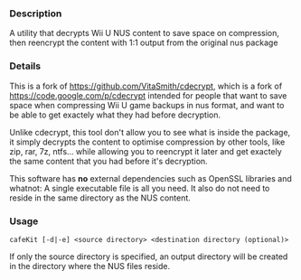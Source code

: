 ### Description

A utility that decrypts Wii U NUS content to save space on compression, then 
reencrypt the content with 1:1 output from the original nus package

### Details

This is a fork of https://github.com/VitaSmith/cdecrypt, which is a fork of 
https://code.google.com/p/cdecrypt intended for people that want to save space
when compressing Wii U game backups in nus format, and want to be able to get exactely 
what they had before decryption.

Unlike cdecrypt, this tool don't allow you to see what is inside the package, it simply
decrypts the content to optimise compression by other tools, like zip, rar, 7z, ntfs...
while allowing you to reencrypt it later and get exactely the same content that
you had before it's decryption.

This software has **no** external dependencies such as OpenSSL libraries and whatnot:
A single executable file is all you need. It also do not need to reside in the same
directory as the NUS content.

### Usage

```
cafeKit [-d|-e] <source directory> <destination directory (optional)>
```

If only the source directory is specified, an output directory will be created
in the directory where the NUS files reside.
